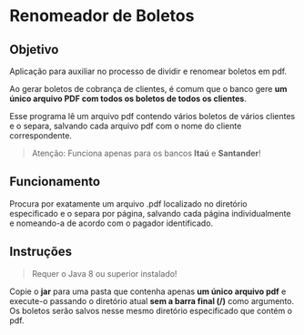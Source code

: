 # Renomeador de Boletos

## Objetivo
Aplicação para auxiliar no processo de dividir e renomear boletos em pdf.

Ao gerar boletos de cobrança de clientes, é comum que o banco gere **um único arquivo PDF com todos os boletos de todos 
os clientes**.

Esse programa lê um arquivo pdf contendo vários boletos de vários clientes e o separa, salvando cada arquivo pdf com o 
nome do cliente correspondente.

> Atenção: Funciona apenas para os bancos **Itaú** e **Santander**!

## Funcionamento
Procura por exatamente um arquivo .pdf localizado no diretório especificado e o separa por página, salvando cada página
 individualmente e nomeando-a de acordo com o pagador identificado.

## Instruções
> Requer o Java 8 ou superior instalado!

Copie o **jar** para uma pasta que contenha apenas **um único arquivo pdf** e execute-o passando o diretório atual **sem
a barra final (/)** como argumento. Os boletos serão salvos nesse mesmo diretório especificado que contém o pdf.  
